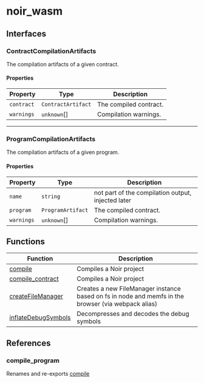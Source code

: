 # noir_wasm

## Interfaces

### ContractCompilationArtifacts

The compilation artifacts of a given contract.

#### Properties

| Property | Type | Description |
| ------ | ------ | ------ |
| <a id="contract-1"></a> `contract` | `ContractArtifact` | The compiled contract. |
| <a id="warnings-1"></a> `warnings` | `unknown`[] | Compilation warnings. |

***

### ProgramCompilationArtifacts

The compilation artifacts of a given program.

#### Properties

| Property | Type | Description |
| ------ | ------ | ------ |
| <a id="name-1"></a> `name` | `string` | not part of the compilation output, injected later |
| <a id="program-1"></a> `program` | `ProgramArtifact` | The compiled contract. |
| <a id="warnings-3"></a> `warnings` | `unknown`[] | Compilation warnings. |

## Functions

| Function | Description |
| ------ | ------ |
| [compile](functions/compile.md) | Compiles a Noir project |
| [compile\_contract](functions/compile_contract.md) | Compiles a Noir project |
| [createFileManager](functions/createFileManager.md) | Creates a new FileManager instance based on fs in node and memfs in the browser (via webpack alias) |
| [inflateDebugSymbols](functions/inflateDebugSymbols.md) | Decompresses and decodes the debug symbols |

## References

### compile\_program

Renames and re-exports [compile](functions/compile.md)
